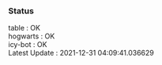 ### Status


table : OK  
hogwarts : OK  
icy-bot : OK  
Latest Update : 2021-12-31 04:09:41.036629
